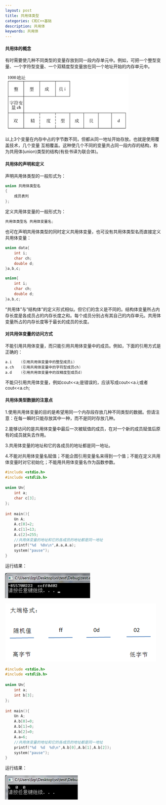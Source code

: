 ```yaml
---
layout: post
title: 共用体类型
categories: C和C++基础
description: 共用体
keywords: 共用体
---
```


#### 共用体的概念

有时需要使几种不同类型的变量存放到同一段内存单元中。例如，可把一个整型变量、一个字符型变量、一个双精度型变量放在同一个地址开始的内存单元中。

![](/images/posts/C++/5.png)

以上3个变量在内存中占的字节数不同，但都从同一地址开始存放。也就是使用覆盖技术，几个变量
互相覆盖。这种使几个不同的变量共占同一段内存的结构，称为共用体(union)类型的结构(有些书译为联合体)。

#### 共用体的声明和定义

声明共用体类型的一般形式为：

```cpp
union 共用体类型名
{
	成员表列
};
```

定义共用体变量的一般形式为：

```cpp
共用体类型名 共用体变量名;
```

也可在声明共用体类型的同时定义共用体变量，也可没有共用体类型名而直接定义共用体变量：

```cpp
union data{
	int i;
	char ch;
	double d;
}a,b,c;
```

```cpp
union{
	int i;
	char ch;
	double d;
}a,b,c;
```

“共用体”与“结构体”的定义形式相似。但它们的含义是不同的。结构体变量所占内存长度是各成员占的内存长度之和。每个成员分别占有其自己的内存单元。共用体变量所占的内存长度等于最长的成员的长度。

#### 对共用体变量的访问方式

不能引用共用体变量，而只能引用共用体变量中的成员。例如，下面的引用方式是正确的：

```cpp
a.i    (引用共用体变量中的整型成员i)
a.ch   (引用共用体变量中的字符型成员ch)
a.d    (引用共用体变量中的双精度型成员d)
```

不能只引用共用体变量，例如cout<<a;是错误的，应该写成cout<<a.i;或者cout<<a.ch;

#### 共用体类型数据的注意点

1.使用共用体变量的目的是希望用同一个内存段存放几种不同类型的数据。但请注意：在每一瞬时只能存放其中一种，而不是同时存放几种。

2.能够访问的是共用体变量中最后一次被赋值的成员，在对一个新的成员赋值后原有的成员就失去作用。

3.共用体变量的地址和它的各成员的地址都是同一地址。

4.不能对共用体变量名赋值；不能企图引用变量名来得到一个值；不能在定义共用体变量时对它初始化；不能用共用体变量名作为函数参数。

```cpp
#include <stdio.h>
#include <stdlib.h>

union Un{
	int a;
	char c[3];
};

int main(){
	Un A;
	A.c[0]=2;
	A.c[1]=13;
	A.c[2]=255;
    //共用体变量的地址和它的各成员的地址都是同一地址
	printf("%d  %0x\n",A.a,A.a);  
	system("pause");
}

```

运行结果：

![](/images/posts/C++/6.png)

![](/images/posts/C++/166.png)

```cpp
#include <stdio.h>
#include <stdlib.h>

union Un{
	int a;
	int b[3];
};

int main(){
	Un A;
	A.b[0]=0;
	A.b[1]=0;
	A.b[2]=0;
	A.a=6;
    //共用体变量的地址和它的各成员的地址都是同一地址
	printf("%d  %d  %d\n",A.b[0],A.b[1],A.b[2]);
	system("pause");
}
```

运行结果：

![](/images/posts/C++/7.png)


